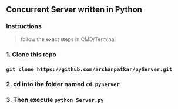 ## Concurrent Server written in Python 

### Instructions

> follow the exact steps in CMD/Terminal

### 1. Clone this repo 
### ``` git clone https://github.com/archanpatkar/pyServer.git ```
### 2. cd into the folder named ``` cd pyServer ```
### 3. Then execute ``` python Server.py ```
